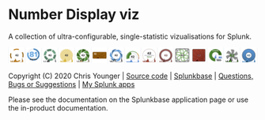 # Number Display viz

A collection of ultra-configurable, single-statistic vizualisations for Splunk.

![screenshot](https://raw.githubusercontent.com/ChrisYounger/number_display_viz/master/static/demo.png)


Copyright (C) 2020 Chris Younger | [Source code](https://github.com/ChrisYounger/number_display_viz) | [Splunkbase](https://splunkbase.splunk.com/app/4537/) | [Questions, Bugs or Suggestions](https://answers.splunk.com/app/questions/4537.html) | [My Splunk apps](https://splunkbase.splunk.com/apps/#/author/chrisyoungerjds)


Please see the documentation on the Splunkbase application page or use the in-product documentation.
